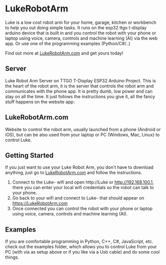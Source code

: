 # LukeRobotArm
Luke is a low cost robot arm for your home, garage, kitchen or workbench to help you out doing simple tasks. It runs on the esp32 ttgo t-display arduino device that is built in and you control the robot with your phone or laptop using voice, camera, controls and machine learning (AI) via the web app. Or use one of the programming examples (Python/C#/..)

Find out more at [LukeRobotArm.com](https://lukerobotarm.com) and get yours today!

## Server
Luke Robot Arm Server on TTGO T-Display ESP32 Arduino Project. This is the heart of the robot arm, it is the server that controls the robot arm and communicates with the phone app. It is pretty dumb, low power and can stay on all the time. It just follows the instructions you give it, all the fancy stuff happens on the website app:

## LukeRobotArm.com
Website to control the robot arm, usually launched from a phone (Android or iOS), but can be also used from your laptop or PC (Windows, Mac, Linux) to control Luke.

## Getting Started
If you just want to use your Luke Robot Arm, you don't have to download anything, just go to [LukeRobotArm.com](https://lukerobotarm.com) and follow the instructions.

1. Connect to the Luke-<id> wifi and open http://Luke or http://192.168.100.1, there you can enter your local wifi credentials so the robot can talk to your phone.
2. Go back to your wifi and connect to Luke-<id> that should appear on https://LukeRobotArm.com
3. Once connected you can control the robot with your phone or laptop using voice, camera, controls and machine learning (AI).

## Examples
If you are comfortable programming in Python, C++, C#, JavaScript, etc. check out the examples folder, which allows you to control Luke from your PC (with via as setup above or if you like via a Usb cable) and do some cool things.

